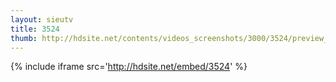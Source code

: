 ```yaml
---
layout: sieutv
title: 3524
thumb: http://hdsite.net/contents/videos_screenshots/3000/3524/preview_360p.mp4.jpg
---
```

{% include iframe src='http://hdsite.net/embed/3524' %}
 
